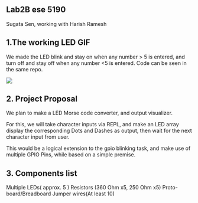 ## Lab2B ese 5190
  Sugata Sen, working with Harish Ramesh

## 1.The working LED GIF

We made the LED blink and stay on when any number > 5 is entered, and turn off and stay off when any number <5 is entered. Code can be seen in the same repo.

![](https://github.com/sugahiraeth/Lab2Bese5190/blob/9d7159ea08b25dfca11d29cb35d36b376e7f6942/ledREPLControl.gif)

## 2. Project Proposal

We plan to make a LED Morse code converter, and output visualizer.

For this, we will take character inputs via REPL, and make an LED array display the corresponding Dots and Dashes as output, then wait for the next character input from user.

This would be a logical extension to the gpio blinking task, and make use of multiple GPIO Pins, while based on a simple premise.


## 3. Components list

  Multiple LEDs( approx. 5 )
  Resistors (360 Ohm x5, 250 Ohm x5)
  Proto-board/Breadboard
  Jumper wires(At least 10)
